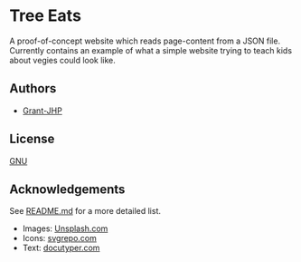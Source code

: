 # Tree Eats

A proof-of-concept website which reads page-content from a JSON file. Currently contains an example of what a simple website trying to teach kids about vegies could look like.

## Authors

- [Grant-JHP](https://www.github.com/Grant-JHP)


## License

[GNU](https://choosealicense.com/licenses/gpl-3.0/)


## Acknowledgements

See [README.md](/README.md) for a more detailed list.

 - Images: [Unsplash.com](unsplash.com)
 - Icons: [svgrepo.com](svgrepo.com)
 - Text: [docutyper.com](docutyper.com)
